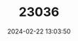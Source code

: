 ---
title: "23036"
category: "Viverra civettina"
draft: false
date: 2024-02-22 13:03:50
languages:
  English: ["Malabar Large-spotted Civet", "Malabar Civet"]
---